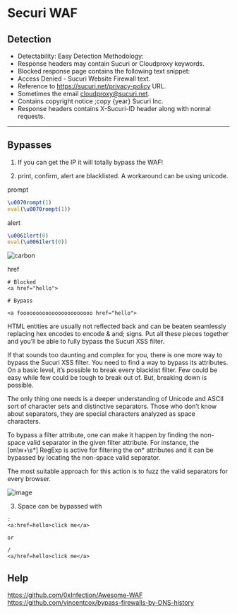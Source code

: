 # Securi WAF

## Detection

- Detectability: Easy
Detection Methodology:
- Response headers may contain Sucuri or Cloudproxy keywords.
- Blocked response page contains the following text snippet:
- Access Denied - Sucuri Website Firewall text.
- Reference to https://sucuri.net/privacy-policy URL.
- Sometimes the email cloudproxy@sucuri.net.
- Contains copyright notice ;copy {year} Sucuri Inc.
- Response headers contains X-Sucuri-ID header along with normal requests.

---

## Bypasses

1. If you can get the IP it will totally bypass the WAF!

2. print, confirm, alert are blacklisted. A workaround can be using unicode. 

  prompt
  ```js
  \u0070rompt(1)
  eval(\u0070rompt(1))
  ```
  
  alert
  ```js
  \u0061lert(0)
  eval(\u0061lert(0))
  ```
  
  ![carbon](https://user-images.githubusercontent.com/94630001/162410201-4e9d2c42-ede6-4c98-b384-76abdf437476.png)


  href
  ```
  # Blocked
  <a href="hello">

  # Bypass 

  <a fooooooooooooooooooooooo href="hello">
  ```
  
HTML entities are usually not reflected back and can be beaten seamlessly replacing hex encodes to encode & and; signs. Put all these pieces together and you’ll be able to fully bypass the Sucuri XSS filter. 

If that sounds too daunting and complex for you, there is one more way to bypass the Sucuri XSS filter. You need to find a way to bypass its attributes. On a basic level, it’s possible to break every blacklist filter. Few could be easy while few could be tough to break out of. But, breaking down is possible. 

The only thing one needs is a deeper understanding of Unicode and ASCII sort of character sets and distinctive separators. Those who don’t know about separators, they are special characters analyzed as space characters. 

To bypass a filter attribute, one can make it happen by finding the non-space valid separator in the given filter attribute. For instance, the [on\w+\s*] RegExp is active for filtering the on* attributes and it can be bypassed by locating the non-space valid separator. 

The most suitable approach for this action is to fuzz the valid separators for every browser. 

![image](https://user-images.githubusercontent.com/94630001/162407183-fb7e290d-2ade-4053-a519-1e4781d631f7.png)


3. Space can be bypassed with 
```
:
<a:href=hello>click me</a>

or

/
<a/href=hello>click me</a>

```

## Help 

https://github.com/0xInfection/Awesome-WAF  
https://github.com/vincentcox/bypass-firewalls-by-DNS-history  


